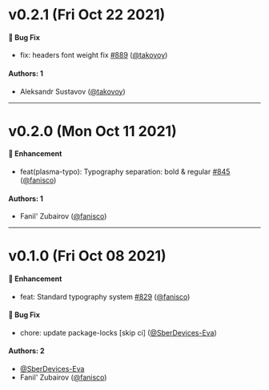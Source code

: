 # v0.2.1 (Fri Oct 22 2021)

#### 🐛 Bug Fix

- fix: headers font weight fix [#889](https://github.com/sberdevices/plasma/pull/889) ([@takovoy](https://github.com/takovoy))

#### Authors: 1

- Aleksandr Sustavov ([@takovoy](https://github.com/takovoy))

---

# v0.2.0 (Mon Oct 11 2021)

#### 🚀 Enhancement

- feat(plasma-typo): Typography separation: bold & regular [#845](https://github.com/sberdevices/plasma/pull/845) ([@fanisco](https://github.com/fanisco))

#### Authors: 1

- Fanil' Zubairov ([@fanisco](https://github.com/fanisco))

---

# v0.1.0 (Fri Oct 08 2021)

#### 🚀 Enhancement

- feat: Standard typography system [#829](https://github.com/sberdevices/plasma/pull/829) ([@fanisco](https://github.com/fanisco))

#### 🐛 Bug Fix

- chore: update package-locks \[skip ci\] ([@SberDevices-Eva](https://github.com/SberDevices-Eva))

#### Authors: 2

- [@SberDevices-Eva](https://github.com/SberDevices-Eva)
- Fanil' Zubairov ([@fanisco](https://github.com/fanisco))
